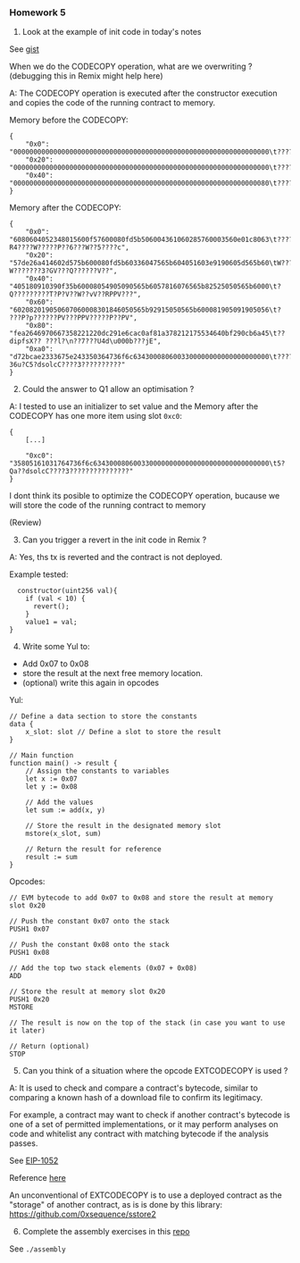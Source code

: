 ### Homework 5

1. Look at the example of init code in today's notes

See [gist](https://gist.github.com/extropyCoder/4243c0f90e6a6e97006a31f5b9265b94)

When we do the CODECOPY operation, what are we overwriting ? (debugging this in Remix might help here)

A: The CODECOPY operation is executed after the constructor execution and copies the code of the running contract to memory.

Memory before the CODECOPY:

```
{
	"0x0": "0000000000000000000000000000000000000000000000000000000000000000\t????????????????????????????????",
	"0x20": "0000000000000000000000000000000000000000000000000000000000000000\t????????????????????????????????",
	"0x40": "0000000000000000000000000000000000000000000000000000000000000080\t????????????????????????????????"
}
```

Memory after the CODECOPY:

```
{
	"0x0": "6080604052348015600f57600080fd5b506004361060285760003560e01c8063\t????R4????W?????P??6???W??5????c",
	"0x20": "57de26a414602d575b600080fd5b60336047565b604051603e9190605d565b60\tW??????W???????3?GV???Q??????V??",
	"0x40": "405180910390f35b60008054905090565b6057816076565b82525050565b6000\t?Q?????????T?P?V??W??vV??RPPV???",
	"0x60": "602082019050607060008301846050565b92915050565b600081905091905056\t? ???P?p??????PV???PPV?????P??PV",
	"0x80": "fea2646970667358221220dc291e6cac0af81a378212175534640bf290cb6a45\t??dipfsX?? ???l?\n??7???U4d\u000b???jE",
	"0xa0": "d72bcae2333675e243350364736f6c6343000806003300000000000000000000\t????36u?C5?dsolcC????3??????????"
}
```

2. Could the answer to Q1 allow an optimisation ?

A: I tested to use an initializer to set value and the Memory after the CODECOPY has one more item using slot `0xc0`: 

```
{
	[...]

	"0xc0": "35805161031764736f6c63430008060033000000000000000000000000000000\t5?Qa??dsolcC????3???????????????"
}
```

I dont think its posible to optimize the CODECOPY operation, bucause we will store the code of the running contract to memory 

(Review)

3. Can you trigger a revert in the init code in Remix ?

A: Yes, ths tx is reverted and the contract is not deployed.

Example tested:

```
  constructor(uint256 val){
    if (val < 10) {
      revert();
    }
    value1 = val;
}
```

4. Write some Yul to:

- Add 0x07 to 0x08
- store the result at the next free memory location.
- (optional) write this again in opcodes

Yul:

```
// Define a data section to store the constants
data {
    x_slot: slot // Define a slot to store the result
}

// Main function
function main() -> result {
    // Assign the constants to variables
    let x := 0x07
    let y := 0x08
    
    // Add the values
    let sum := add(x, y)
    
    // Store the result in the designated memory slot
    mstore(x_slot, sum)
    
    // Return the result for reference
    result := sum
}

```

Opcodes:

```
// EVM bytecode to add 0x07 to 0x08 and store the result at memory slot 0x20

// Push the constant 0x07 onto the stack
PUSH1 0x07

// Push the constant 0x08 onto the stack
PUSH1 0x08

// Add the top two stack elements (0x07 + 0x08)
ADD

// Store the result at memory slot 0x20
PUSH1 0x20
MSTORE

// The result is now on the top of the stack (in case you want to use it later)

// Return (optional)
STOP
```

5. Can you think of a situation where the opcode EXTCODECOPY is used ?

A: It is used to check and compare a contract's bytecode, similar to comparing a known hash of a download file to confirm its legitimacy. 

For example, a contract may want to check if another contract's bytecode is one of a set of permitted implementations, or it may perform analyses on code and whitelist any contract with matching bytecode if the analysis passes. 

See [EIP-1052](https://github.com/ethereum/EIPs/blob/master/EIPS/eip-1052.md)

Reference [here](https://ethereum.stackexchange.com/a/59824/58444)

An unconventional of EXTCODECOPY is to use a deployed contract as the "storage" of another contract, as is is done by this library: https://github.com/0xsequence/sstore2

6. Complete the assembly exercises in this [repo](https://github.com/ExtropyIO/ExpertSolidityBootcamp/tree/main/exercises/assembly)

See `./assembly`